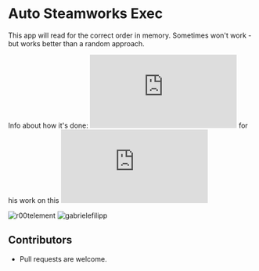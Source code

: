# Auto Steamworks Exec

This app will read for the correct order in memory. Sometimes won't work - but works better than a random approach.

Info about how it's done:
![Marcus101RR](https://fearlessrevolution.com/memberlist.php?mode=viewprofile&u=438) for his work on this ![thread](https://fearlessrevolution.com/viewtopic.php?f=4&t=9923)

![r00telement](https://github.com/r00telement/SmartHunter)
![gabrielefilipp](https://github.com/gabrielefilipp/SmartHunter)

## Contributors

- Pull requests are welcome.
